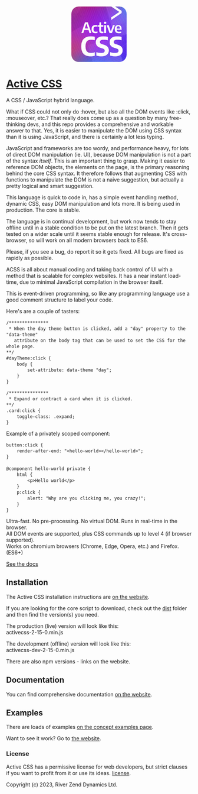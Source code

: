<p align="center"><a href="https://activecss.org" target="_blank" rel="noopener noreferrer"><img src="https://github.com/Active-CSS/active-css/raw/master/logo/activecss-150.jpg" alt="Active CSS Logo" style="border-radius: 20px;"></a></p>


# [Active CSS](https://activecss.org/)

A CSS / JavaScript hybrid language.

What if CSS could not only do :hover, but also all the DOM events like :click, :mouseover, etc.? That really does come up as a question by many free-thinking devs, and this repo provides a comprehensive and workable answer to that. Yes, it is easier to manipulate the DOM using CSS syntax than it is using JavaScript, and there is certainly a lot less typing.

JavaScript and frameworks are too wordy, and performance heavy, for lots of direct DOM manipulation (ie. UI), because DOM manipulation is not a part of the syntax *itself*. This is an important thing to grasp. Making it easier to reference DOM objects, the elements on the page, is the primary reasoning behind the core CSS syntax. It therefore follows that augmenting CSS with functions to manipulate the DOM is not a naive suggestion, but actually a pretty logical and smart suggestion.

This language is quick to code in, has a simple event handling method, dynamic CSS, easy DOM manipulation and lots more. It is being used in production. The core is stable.

The language is in continual development, but work now tends to stay offline until in a stable condition to be put on the latest branch. Then it gets tested on a wider scale until it seems stable enough for release. It's cross-browser, so will work on all modern browsers back to ES6.

Please, if you see a bug, do report it so it gets fixed. All bugs are fixed as rapidly as possible.

ACSS is all about manual coding and taking back control of UI with a method that is scalable for complex websites. It has a near instant load-time, due to minimal JavaScript compilation in the browser itself.

This is event-driven programming, so like any programming language use a good comment structure to label your code.

Here's are a couple of tasters:
```
/***************
 * When the day theme button is clicked, add a "day" property to the "data-theme"
   attribute on the body tag that can be used to set the CSS for the whole page.
**/
#dayTheme:click {
    body {
        set-attribute: data-theme "day";
    }
}
```

```
/***************
 * Expand or contract a card when it is clicked.
**/
.card:click {
    toggle-class: .expand;
}
```

Example of a privately scoped component:
```
button:click {
    render-after-end: "<hello-world></hello-world>";
}

@component hello-world private {
    html {
        <p>Hello world</p>
    }
    p:click {
        alert: "Why are you clicking me, you crazy!";
    }
}
```

Ultra-fast. No pre-processing. No virtual DOM. Runs in real-time in the browser.<br>
All DOM events are supported, plus CSS commands up to level 4 (if browser supported).<br>
Works on chromium browsers (Chrome, Edge, Opera, etc.) and Firefox. (ES6+)

[See the docs](https://activecss.org/)

## Installation

The Active CSS installation instructions are [on the website](https://activecss.org/manual/installation.html).

If you are looking for the core script to download, check out the [dist](https://github.com/Active-CSS/active-css/tree/master/dist) folder and then find the version(s) you need.

The production (live) version will look like this:<br>
activecss-2-15-0.min.js

The development (offline) version will look like this:<br>
activecss-dev-2-15-0.min.js

There are also npm versions - links on the website.

## Documentation

You can find comprehensive documentation [on the website](https://activecss.org).

## Examples

There are loads of examples [on the concept examples page](https://activecss.org/manual/examples.html).

Want to see it work? Go to [the website](https://activecss.org).

### License

Active CSS has a permissive license for web developers, but strict clauses if you want to profit from it or use its ideas. [license](./LICENSE).

Copyright (c) 2023, River Zend Dynamics Ltd.
